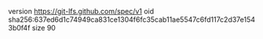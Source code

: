 version https://git-lfs.github.com/spec/v1
oid sha256:637ed6d1c74949ca831ce1304f6fc35cab11ae5547c6fd117c2d37e1543b0f4f
size 90

